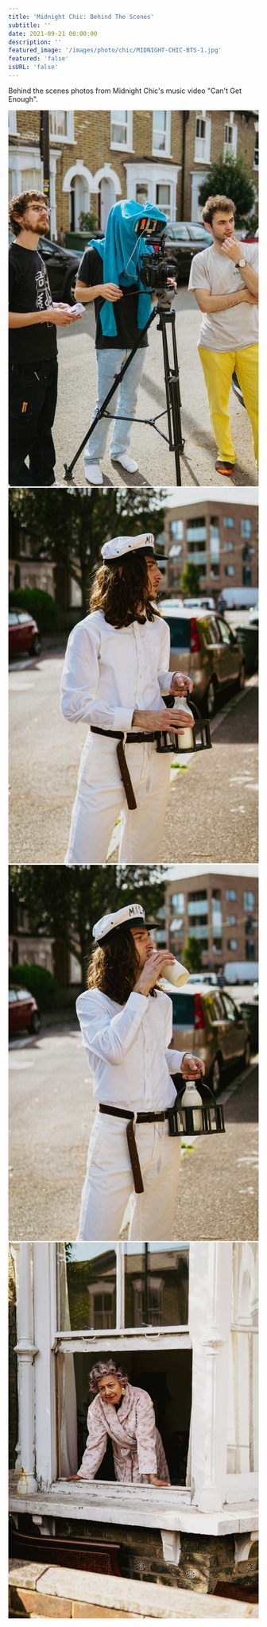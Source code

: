 ```yaml
---
title: 'Midnight Chic: Behind The Scenes'
subtitle: ''
date: 2021-09-21 00:00:00
description: ''
featured_image: '/images/photo/chic/MIDNIGHT-CHIC-BTS-1.jpg'
featured: 'false'
isURL: 'false'
---
```

Behind the scenes photos from Midnight Chic's music video "Can't Get Enough".

<div class="gallery" data-columns="3">
    <img src="/images/photo/chic/MIDNIGHT-CHIC-BTS-1.jpg">
    <img src="/images/photo/chic/MIDNIGHT-CHIC-BTS-2.jpg">
    <img src="/images/photo/chic/MIDNIGHT-CHIC-BTS-3.jpg">
    <img src="/images/photo/chic/MIDNIGHT-CHIC-BTS-4.jpg">
</div>
